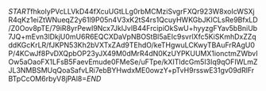 $START$fhkolyPVcLLVkD44fXcuUGtLLg0rbMCMziSvgrFXQr923W8xoIcWSXjR4qKz1eiZtWNueqZ2y61l9P05n4V3xK2tS4rs1QcuyHWKGbJKlCLsRe9BfxLD/Z0Oov8pTE/79iR8yrPewI9Ncx7JklJvIB44FrcipiOkSwU+hyyzgFYav5bBniUb7JQ+mEvn3lDkjU0mU6R6EQCXDaVpNBOStBl5aEIc9svrlXfc5KiSKmhDxZZqddKGcKrLR/fJKPN53Kh2bVXTxZAd9TEhdO/keTHgwuLCKwyTBAuFrRAgU0P/4KCwJf8PvDXQpbOP23yJX49M0dMrR4dN0KzUYPKUUMX1ionctmZWbvIOw5aOaoFX1LFsB5FaevEmude0FMeSe/uFTpe/kXITldcGm5I3Iq9qOFIWLmZJL3NMBSMUqQoaSafvLRi7ebBYHwdxME0owzY+pTvH9rsswE31gv09dRlFrBTpCcOM6rbyV8jPAl8=$END$